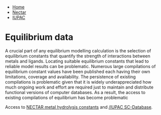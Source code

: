 <ul>
  <li><a class="active" href="#home">Home</a></li>
  <li><a href="/cost-nectar.html">Nectar</a></li>
  <li><a href="/sc-database.html">IUPAC</a></li>
</ul>

# Equilibrium data

A crucial part of any equilibrium modelling calculation is the selection of equilibrium constants that quantify the strength of interactions between metals and ligands. Locating suitable equilibrium constants that lead to reliable model results can be problematic. Numerous large compilations of equilibrium constant values have been published each having their own limitations, coverage and  availability. The persistence of existing compilations is problematic given that it is widely underappreciated how much ongoing work and effort are required just to maintain and distribute functional versions of computer databases. As a result, the access to existing compilations of equilibrium has become problematic 

Access to [NECTAR metal hydrolysis constants](/cost-nectar.html) and [/IUPAC SC-Database](sc-database.md).
